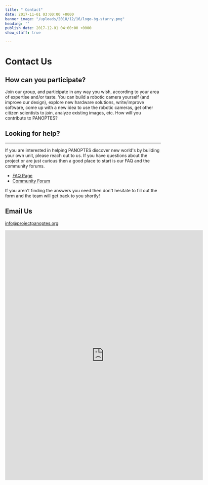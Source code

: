 ```yaml
---
title: " Contact"
date: 2017-11-01 03:00:00 +0000
banner_image: "/uploads/2018/12/16/logo-bg-starry.png"
heading: ''
publish_date: 2017-12-01 04:00:00 +0000
show_staff: true

---
```

# Contact Us

## How can you participate?

Join our group, and participate in any way you wish, according to your area of expertise and/or taste. You can build a robotic camera yourself (and improve our design), explore new hardware solutions, write/improve software, come up with a new idea to use the robotic cameras, get other citizen scientists to join, analyze existing images, etc. How will you contribute to PANOPTES?

## Looking for help?

***

If you are interested in helping PANOPTES discover new world's by building your own unit, please reach out to us. If you have questions about the project or are just curious then a good place to start is our FAQ and the community forums.

* [FAQ Page](/articles//faq "FAQ")
* [Community Forum](https://forum.projectpanoptes.org/ "Link: https://forum.projectpanoptes.org")

If you aren't finding the answers you need then don't hesitate to fill out the form and the team will get back to you shortly!

## Email Us

[info@projectpanoptes.org](mailto:info@projectpanoptes.org)

<iframe src="https://docs.google.com/forms/d/e/1FAIpQLSeEoqC1vYxAzcp5EBQFGfQAEMgcFKVcz2Oxcat_gTz6cbKXdg/viewform?embedded=true" width="640" height="807" frameborder="0" marginheight="0" marginwidth="0">Loading...</iframe>